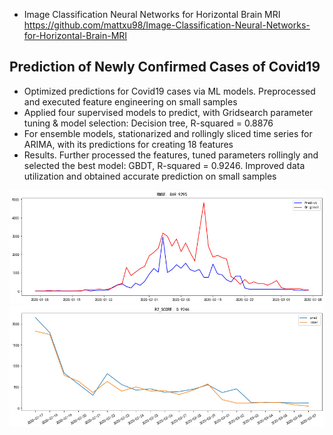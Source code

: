 - Image Classification Neural Networks for Horizontal Brain MRI <br> https://github.com/mattxu98/Image-Classification-Neural-Networks-for-Horizontal-Brain-MRI

## Prediction of Newly Confirmed Cases of Covid19

- Optimized predictions for Covid19 cases via ML models. Preprocessed and executed feature engineering on small samples
- Applied four supervised models to predict, with Gridsearch parameter tuning & model selection: Decision tree, R-squared = 0.8876
- For ensemble models, stationarized and rollingly sliced time series for ARIMA, with its predictions for creating 18 features 
- Results. Further processed the features, tuned parameters rollingly and selected the best model: GBDT, R-squared = 0.9246. Improved data utilization and obtained accurate prediction on small samples

![a](readme_img/a.jpg)
![b](readme_img/b.jpg)